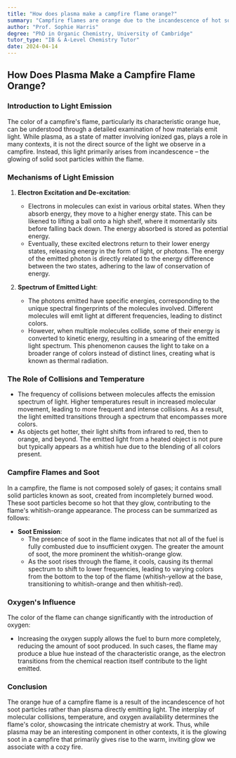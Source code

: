 ```yaml
---
title: "How does plasma make a campfire flame orange?"
summary: "Campfire flames are orange due to the incandescence of hot soot particles, not plasma de-excitation. These particles glow due to thermal radiation, emitting a wide spectrum of colors, including orange."
author: "Prof. Sophie Harris"
degree: "PhD in Organic Chemistry, University of Cambridge"
tutor_type: "IB & A-Level Chemistry Tutor"
date: 2024-04-14
---
```


## How Does Plasma Make a Campfire Flame Orange?

### Introduction to Light Emission

The color of a campfire's flame, particularly its characteristic orange hue, can be understood through a detailed examination of how materials emit light. While plasma, as a state of matter involving ionized gas, plays a role in many contexts, it is not the direct source of the light we observe in a campfire. Instead, this light primarily arises from incandescence – the glowing of solid soot particles within the flame.

### Mechanisms of Light Emission

1. **Electron Excitation and De-excitation**:
    - Electrons in molecules can exist in various orbital states. When they absorb energy, they move to a higher energy state. This can be likened to lifting a ball onto a high shelf, where it momentarily sits before falling back down. The energy absorbed is stored as potential energy.
    - Eventually, these excited electrons return to their lower energy states, releasing energy in the form of light, or photons. The energy of the emitted photon is directly related to the energy difference between the two states, adhering to the law of conservation of energy.

2. **Spectrum of Emitted Light**:
    - The photons emitted have specific energies, corresponding to the unique spectral fingerprints of the molecules involved. Different molecules will emit light at different frequencies, leading to distinct colors.
    - However, when multiple molecules collide, some of their energy is converted to kinetic energy, resulting in a smearing of the emitted light spectrum. This phenomenon causes the light to take on a broader range of colors instead of distinct lines, creating what is known as thermal radiation.

### The Role of Collisions and Temperature

- The frequency of collisions between molecules affects the emission spectrum of light. Higher temperatures result in increased molecular movement, leading to more frequent and intense collisions. As a result, the light emitted transitions through a spectrum that encompasses more colors.
- As objects get hotter, their light shifts from infrared to red, then to orange, and beyond. The emitted light from a heated object is not pure but typically appears as a whitish hue due to the blending of all colors present.

### Campfire Flames and Soot

In a campfire, the flame is not composed solely of gases; it contains small solid particles known as soot, created from incompletely burned wood. These soot particles become so hot that they glow, contributing to the flame's whitish-orange appearance. The process can be summarized as follows:

- **Soot Emission**:
    - The presence of soot in the flame indicates that not all of the fuel is fully combusted due to insufficient oxygen. The greater the amount of soot, the more prominent the whitish-orange glow.
    - As the soot rises through the flame, it cools, causing its thermal spectrum to shift to lower frequencies, leading to varying colors from the bottom to the top of the flame (whitish-yellow at the base, transitioning to whitish-orange and then whitish-red).

### Oxygen's Influence

The color of the flame can change significantly with the introduction of oxygen:

- Increasing the oxygen supply allows the fuel to burn more completely, reducing the amount of soot produced. In such cases, the flame may produce a blue hue instead of the characteristic orange, as the electron transitions from the chemical reaction itself contribute to the light emitted.

### Conclusion

The orange hue of a campfire flame is a result of the incandescence of hot soot particles rather than plasma directly emitting light. The interplay of molecular collisions, temperature, and oxygen availability determines the flame's color, showcasing the intricate chemistry at work. Thus, while plasma may be an interesting component in other contexts, it is the glowing soot in a campfire that primarily gives rise to the warm, inviting glow we associate with a cozy fire.
    